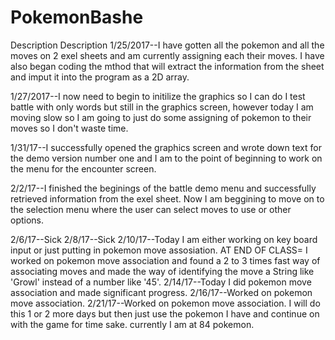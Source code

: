 # PokemonBashe
Description
Description 1/25/2017--I have gotten all the pokemon and all the moves on 2 exel sheets and am currently assigning each their moves. I have also began coding the mthod that will extract the information from the sheet and imput it into the program as a 2D array.

1/27/2017--I now need to begin to initilize the graphics so I can do I test battle with only words but still in the graphics screen, 
however today I am moving slow so I am going to just do some assigning of pokemon to their moves so I don't waste time.
 
 
 1/31/17--I successfully opened the graphics screen and wrote down text for the demo version number one and I am to the point of beginning to work on the menu for the encounter screen.
 
 2/2/17--I finished the beginings of the battle demo menu  and successfully retrieved information from the exel sheet. Now I am beggining to move on to the selection menu where the user can select moves to use or other options. 

2/6/17--Sick
2/8/17--Sick
2/10/17--Today I am either working on key board input or just putting in pokemon move assosiation.
AT END OF CLASS= I worked on pokemon move association and found a 2 to 3 times fast way of associating moves and made the way of identifying the move a String like 'Growl' instead of a number like '45'.
2/14/17--Today I did pokemon move association and made significant progress.
2/16/17--Worked on pokemon move association.
2/21/17--Worked on pokemon move association. I will do this 1 or 2 more days but then just use the pokemon I have and continue on with the game for time sake. currently I am at 84 pokemon.
